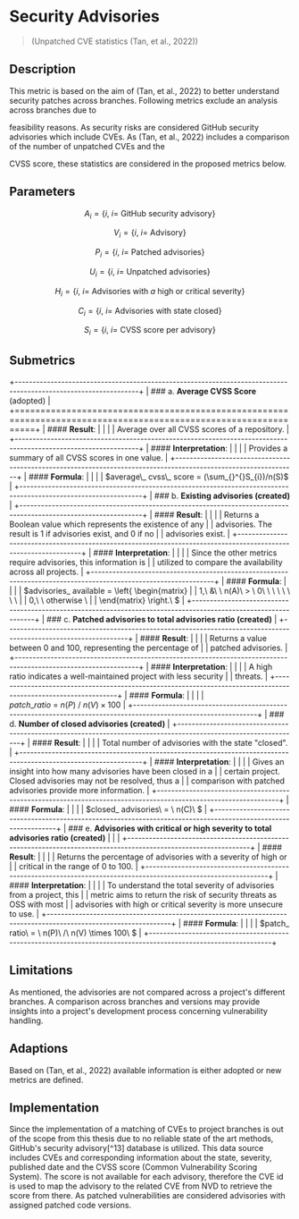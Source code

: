 # Security Advisories 
>(Unpatched CVE statistics (Tan, et al., 2022))

## Description

This metric is based on the aim of (Tan, et al., 2022) to better
understand security patches across branches. Following metrics exclude
an analysis across branches due to

feasibility reasons. As security risks are considered GitHub security
advisories which include CVEs. As (Tan, et al., 2022) includes a
comparison of the number of unpatched CVEs and the

CVSS score, these statistics are considered in the proposed metrics
below.

## Parameters

$$A_{i} = \{ i,\ i = \ \text{GitHub}\ \text{security}\ \text{advisory}\}$$

$$V_{i} = \{ i,\ i = \ \text{Advisory}\}$$

$$P_{i} = \{ i,\ i = \ \text{Patched}\ \text{advisories}\}$$

$$U_{i} = \{ i,\ i = \ \text{Unpatched}\ \text{advisories}\}$$

$$H_{i} = \{ i,\ i = \ \text{Advisories}\ \text{with}\ a\ \text{high}\ \text{or}\ \text{critical}\ \text{severity}\}$$

$$C_{i} = \{ i,\ i = \ \text{Advisories}\ \text{with}\ \text{state}\ \text{closed}\}$$

$$S_{i} = \{ i,\ i = \ \text{CVSS}\ \text{score}\ \text{per}\ \text{advisory}\}$$

## Submetrics

+----------------------------------------------------------------------------------------------------------------+
| ### a.  **Average CVSS Score** (adopted)                                                                       |
+================================================================================================================+
| #### **Result**:                                                                                               |
|                                                                                                                |
| Average over all CVSS scores of a repository.                                                                  |
+----------------------------------------------------------------------------------------------------------------+
| #### **Interpretation**:                                                                                       |
|                                                                                                                |
| Provides a summary of all CVSS scores in one value.                                                            |
+----------------------------------------------------------------------------------------------------------------+
| #### **Formula**:                                                                                              |
|                                                                                                                |
| $average\_ cvss\_ score = (\sum_{}^{}S_{i})/n(S)$                                                              |
+----------------------------------------------------------------------------------------------------------------+
| ### b.  **Existing advisories (created)**                                                                      |
+----------------------------------------------------------------------------------------------------------------+
| #### **Result**:                                                                                               |
|                                                                                                                |
| Returns a Boolean value which represents the existence of any                                                  |
| advisories. The result is 1 if advisories exist, and 0 if no                                                   |
| advisories exist.                                                                                              |
+----------------------------------------------------------------------------------------------------------------+
| #### **Interpretation**:                                                                                       |
|                                                                                                                |
| Since the other metrics require advisories, this information is                                                |
| utilized to compare the availability across all projects.                                                      |
+----------------------------------------------------------------------------------------------------------------+
| #### **Formula**:                                                                                              |
|                                                                                                                |
| $advisories\_ available = \left\{ \begin{matrix}                                                               |
| 1,\ \&\ \ n(A)\  > \ 0\ \ \ \ \ \ \  \\                                                                        |
| 0,\ \ otherwise \\                                                                                             |
| \end{matrix} \right.\ $                                                                                        |
+----------------------------------------------------------------------------------------------------------------+
| ### c.  **Patched advisories to total advisories ratio (created)**                                             |
+----------------------------------------------------------------------------------------------------------------+
| #### **Result**:                                                                                               |
|                                                                                                                |
| Returns a value between 0 and 100, representing the percentage of                                              |
| patched advisories.                                                                                            |
+----------------------------------------------------------------------------------------------------------------+
| #### **Interpretation**:                                                                                       |
|                                                                                                                |
| A high ratio indicates a well-maintained project with less security                                            |
| threats.                                                                                                       |
+----------------------------------------------------------------------------------------------------------------+
| #### **Formula**:                                                                                              |
|                                                                                                                |
| $patch\_ ratio\  = \ n(P)\ /\ n(V) \times 100$                                                                 |
+----------------------------------------------------------------------------------------------------------------+
| ### d.  **Number of closed advisories (created)**                                                              |
+----------------------------------------------------------------------------------------------------------------+
| #### **Result**:                                                                                               |
|                                                                                                                |
| Total number of advisories with the state "closed".                                                            |
+----------------------------------------------------------------------------------------------------------------+
| #### **Interpretation**:                                                                                       |
|                                                                                                                |
| Gives an insight into how many advisories have been closed in a                                                |
| certain project. Closed advisories may not be resolved, thus a                                                 |
| comparison with patched advisories provide more information.                                                   |
+----------------------------------------------------------------------------------------------------------------+
| #### **Formula**:                                                                                              |
|                                                                                                                |
| $closed\_ advisories\  = \ n(C)\ $                                                                             |
+----------------------------------------------------------------------------------------------------------------+
| ### e.  **Advisories with critical or high severity to total advisories ratio (created)**                      |
|                                                                                                                |
+----------------------------------------------------------------------------------------------------------------+
| #### **Result**:                                                                                               |
|                                                                                                                |
| Returns the percentage of advisories with a severity of high or                                                |
| critical in the range of 0 to 100.                                                                             |
+----------------------------------------------------------------------------------------------------------------+
| #### **Interpretation**:                                                                                       |
|                                                                                                                |
| To understand the total severity of advisories from a project, this                                            |
| metric aims to return the risk of security threats as OSS with most                                            |
| advisories with high or critical severity is more unsecure to use.                                             |
+----------------------------------------------------------------------------------------------------------------+
| #### **Formula**:                                                                                              |
|                                                                                                                |
| $patch\_ ratio\  = \ n(P)\ /\ n(V) \times 100\ $                                                               |
+----------------------------------------------------------------------------------------------------------------+

## Limitations

As mentioned, the advisories are not compared across a project's
different branches. A comparison across branches and versions may
provide insights into a project's development process concerning
vulnerability handling.

## Adaptions

Based on (Tan, et al., 2022) available information is either adopted or
new metrics are defined.

## Implementation

Since the implementation of a matching of CVEs to project branches is
out of the scope from this thesis due to no reliable state of the art
methods, GitHub's security advisory[^13] database is utilized. This data
source includes CVEs and corresponding information about the state,
severity, published date and the CVSS score (Common Vulnerability
Scoring System). The score is not available for each advisory, therefore
the CVE id is used to map the advisory to the related CVE from NVD to
retrieve the score from there. As patched vulnerabilities are considered
advisories with assigned patched code versions.
